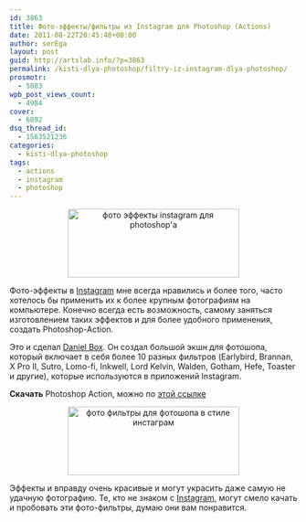 ```yaml
---
id: 3863
title: Фото-эффекты/фильтры из Instagram для Photoshop (Actions)
date: 2011-08-22T20:45:48+00:00
author: serEga
layout: post
guid: http://artslab.info/?p=3863
permalink: /kisti-dlya-photoshop/filtry-iz-instagram-dlya-photoshop/
prosmotr:
  - 5883
wpb_post_views_count:
  - 4984
cover:
  - 6892
dsq_thread_id:
  - 1563521236
categories:
  - kisti-dlya-photoshop
tags:
  - actions
  - instagram
  - photoshop
---
```

<center>
  <a href="{{site.img_cdn}}/instagram_effects_as_photoshop_action.png"><img src="{{site.img_cdn}}/instagram_effects_as_photoshop_action-300x120.png" alt="фото эффекты instagram для photoshop&#039;a" title="instagram_effects_as_photoshop_action" width="300" height="120" class="alignnone size-medium wp-image-3864" srcset="{{site.img_cdn}}/instagram_effects_as_photoshop_action-300x120.png 300w, {{site.img_cdn}}/instagram_effects_as_photoshop_action.png 500w" sizes="(max-width: 300px) 100vw, 300px" /></a>
</center>

Фото-эффекты в [Instagram](http://artslab.info/tag/instagram/) мне всегда нравились и более того, часто хотелось бы применить их к более крупным фотографиям на компьютере. Конечно всегда есть возможность, самому заняться изготовлением таких эффектов и для более удобного применения, создать Photoshop-Action.

Это и сделал [Daniel Box](http://dbox.tumblr.com/post/5426249009/instagram-filters-as-photoshop-actions). Он создал большой экшн для фотошопа, который включает в себя более 10 разных фильтров (Earlybird, Brannan, X Pro II, Sutro, Lomo-fi, Inkwell, Lord Kelvin, Walden, Gotham, Hefe, Toaster и другие), которые используются в приложений Instagram.

**Скачать** Photoshop Action, можно по [этой ссылке](https://www.box.com/s/nsjh6pubazpdiicnidbs)



<center>
  <a href="{{site.img_cdn}}/instagram_filters_as_photoshop_action.png"><img src="{{site.img_cdn}}/instagram_filters_as_photoshop_action-300x120.png" alt="фото фильтры для фотошопа в стиле инстаграм" title="instagram_filters_as_photoshop_action" width="300" height="120" class="alignnone size-medium wp-image-3865" /></a>
</center>

Эффекты и вправду очень красивые и могут украсить даже самую не удачную фотографию. Те, кто не знаком с [Instagram](http://artslab.info/prilozheniya-dlya-ipod-touchiphone/instagram-fotoset-dlya-vladeltsev-iphone-pereklichka/ "Instagram – Фотосеть для владельцев iPhone (перекличка)"), могут смело качать и пробовать эти фото-фильтры, думаю они вам понравится.